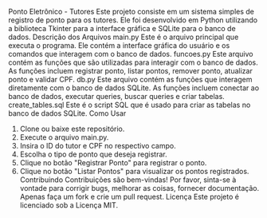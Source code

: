 Ponto Eletrônico - Tutores
Este projeto consiste em um sistema simples de registro de ponto para os tutores. Ele foi desenvolvido em Python utilizando a biblioteca Tkinter para a interface gráfica e SQLite para o banco de dados.
Descrição dos Arquivos
main.py
Este é o arquivo principal que executa o programa. Ele contém a interface gráfica do usuário e os comandos que interagem com o banco de dados.
funcoes.py
Este arquivo contém as funções que são utilizadas para interagir com o banco de dados. As funções incluem registrar ponto, listar pontos, remover ponto, atualizar ponto e validar CPF.
db.py
Este arquivo contém as funções que interagem diretamente com o banco de dados SQLite. As funções incluem conectar ao banco de dados, executar queries, buscar queries e criar tabelas.
create_tables.sql
Este é o script SQL que é usado para criar as tabelas no banco de dados SQLite.
Como Usar
1.	Clone ou baixe este repositório.
2.	Execute o arquivo main.py.
3.	Insira o ID do tutor e CPF no respectivo campo.
4.	Escolha o tipo de ponto que deseja registrar.
5.	Clique no botão "Registrar Ponto" para registrar o ponto.
6.	Clique no botão "Listar Pontos" para visualizar os pontos registrados.
Contribuindo
Contribuições são bem-vindas! Por favor, sinta-se à vontade para corrigir bugs, melhorar as coisas, fornecer documentação. Apenas faça um fork e crie um pull request.
Licença
Este projeto é licenciado sob a Licença MIT.

